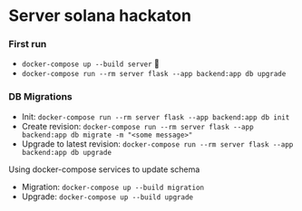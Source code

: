 # Server solana hackaton

### First run

- `docker-compose up --build server` 🚀
- `docker-compose run --rm server flask --app backend:app db upgrade`

### DB Migrations

- Init: `docker-compose run --rm server flask --app backend:app db init`
- Create revision: `docker-compose run --rm server flask --app backend:app db migrate -m "<some message>"`
- Upgrade to latest revision: `docker-compose run --rm server flask --app backend:app db upgrade`

Using docker-compose services to update schema

- Migration: `docker-compose up --build migration`
- Upgrade: `docker-compose up --build upgrade`
